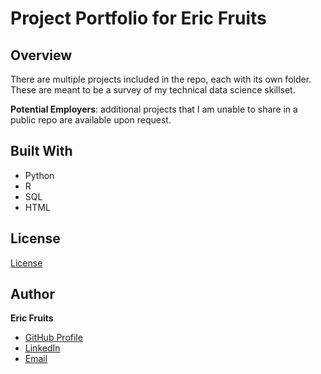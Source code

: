 # Project Portfolio for Eric Fruits


## Overview

There are multiple projects included in the repo, each with its own folder. These are meant to be a survey of my technical data science skillset. 
  
**Potential Employers**: additional projects that I am unable to share in a public repo are available upon request. 

## Built With

- Python
- R
- SQL
- HTML

## License
[License](https://github.com/e-fruits/LICENSE "MIT License")

  
## Author

**Eric Fruits**

- [GitHub Profile](https://github.com/e-fruits "Eric Fruits")
- [LinkedIn](https://linkedin.com/in/eric-w-fruits "Eric W. Fruits") 
- [Email](mailto:fruitseric@yahoo.com?subject=Hi "Hi!")

